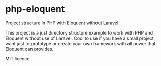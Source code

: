 # php-eloquent
Project structure in PHP with Eloquent without Laravel.

This project is a just directory structure example to work with PHP and Eloquent without use of Laravel.
Cool to use if you have a small project, want just to prototype or create your own framework with all power that Eloquent can provides.

MIT licence
